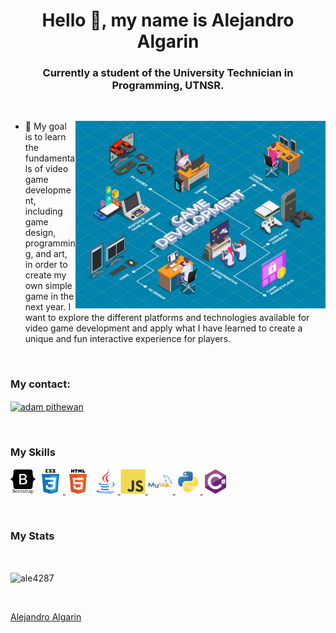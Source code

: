 <h1 align="center">Hello 👋, my name is Alejandro Algarin</h1>
<h3 align="center">Currently a student of the University Technician in Programming, UTNSR.</h3>

<br>


<p><img align="right" src="https://github.com/ale4287/ale4287/blob/main/shutterstock_1209178567_17fafc5540.webp" alt="game-dvp" width="400" height="300"/></p>


- 🌱 My goal is to learn the fundamentals of video game development, including game design, programming, and art, in order to create my own simple game in the next year. I want to explore the different platforms and technologies available for video game development and apply what I have learned to create a unique and fun interactive experience for players.





<br>

<h3 align="left">My contact:</h3>
<p align="left">
  <a href="https://www.linkedin.com/in/alejandro-algarin-gimenez-046052156" target="blank"><img align="center"
      src="https://raw.githubusercontent.com/rahuldkjain/github-profile-readme-generator/master/src/images/icons/Social/linked-in-alt.svg"
      alt="adam pithewan" height="30" width="40" /></a>
</p>

<br>

<h3 align="left">My Skills</h3>
<p align="left">
    <img src="https://raw.githubusercontent.com/devicons/devicon/master/icons/bootstrap/bootstrap-plain-wordmark.svg"
      alt="bootstrap" width="40" height="40" /> </a> <a href="https://www.cprogramming.com/" target="_blank"
    rel="noreferrer"><img
      src="https://raw.githubusercontent.com/devicons/devicon/master/icons/css3/css3-original-wordmark.svg" alt="css3"
      width="40" height="40" /> </a> <a href="https://www.w3.org/html/" target="_blank" rel="noreferrer"> <img
      src="https://raw.githubusercontent.com/devicons/devicon/master/icons/html5/html5-original-wordmark.svg"
      alt="html5" width="40" height="40" /></a> <a href="https://www.java.com" target="_blank" rel="noreferrer"> <img
      src="https://raw.githubusercontent.com/devicons/devicon/master/icons/java/java-original.svg" alt="java" width="40"
      height="40" /> </a> <a href="https://developer.mozilla.org/en-US/docs/Web/JavaScript" target="_blank"
    rel="noreferrer"> <img
      src="https://raw.githubusercontent.com/devicons/devicon/master/icons/javascript/javascript-original.svg"
      alt="javascript" width="40" height="40" /> </a><a href="https://www.mysql.com/" target="_blank" rel="noreferrer"> <img
      src="https://raw.githubusercontent.com/devicons/devicon/master/icons/mysql/mysql-original-wordmark.svg"
      alt="mysql" width="40" height="40" /> </a> </a> <a href="https://nodejs.org" target="_blank" rel="noreferrer"> <img
      src="https://raw.githubusercontent.com/devicons/devicon/master/icons/python/python-original.svg" alt="python"
      width="40" height="40" /> </a> <img src="https://raw.githubusercontent.com/devicons/devicon/master/icons/csharp/csharp-original.svg" 
      alt="csharp" width="40" height="40"/></p> 

  <br>

  <h3 align="left">My Stats</h3>

  <br>
  
  <p><img align="center" src="https://github-readme-stats.vercel.app/api?username=ale4287&show_icons=true&locale=en"  alt="ale4287" /></p>

<br>



[Alejandro Algarin](https://github.com/ale4287)
